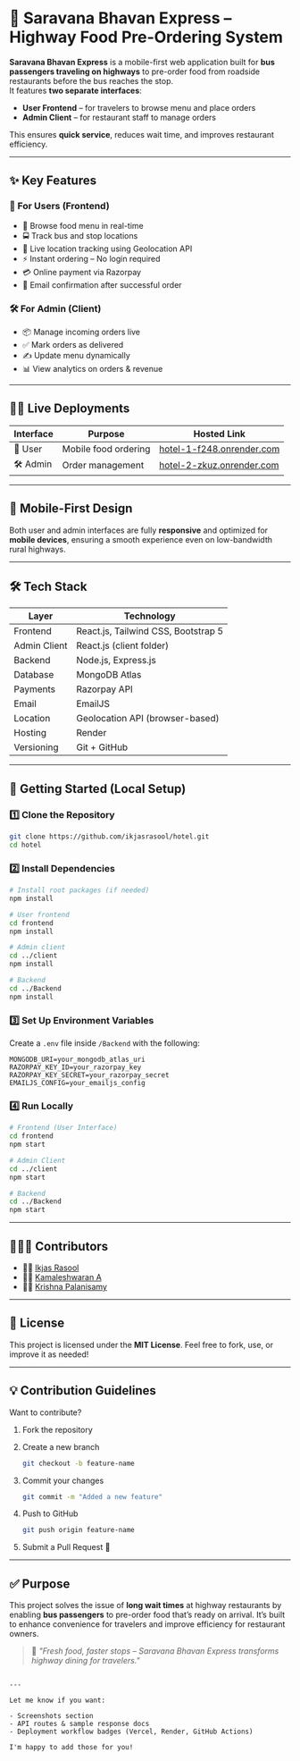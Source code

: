 
# 🚌 Saravana Bhavan Express – Highway Food Pre-Ordering System

**Saravana Bhavan Express** is a mobile-first web application built for **bus passengers traveling on highways** to pre-order food from roadside restaurants before the bus reaches the stop.  
It features **two separate interfaces**:
- **User Frontend** – for travelers to browse menu and place orders
- **Admin Client** – for restaurant staff to manage orders

This ensures **quick service**, reduces wait time, and improves restaurant efficiency.

---

## ✨ Key Features

### 🚀 For Users (Frontend)
- 🧾 Browse food menu in real-time
- 🚍 Track bus and stop locations
- 📍 Live location tracking using Geolocation API
- ⚡ Instant ordering – No login required
- 💳 Online payment via Razorpay
- 📧 Email confirmation after successful order

### 🛠️ For Admin (Client)
- 📦 Manage incoming orders live
- ✅ Mark orders as delivered
- ✍️ Update menu dynamically
- 📊 View analytics on orders & revenue

---

## 🧑‍💻 Live Deployments

| Interface | Purpose           | Hosted Link                                      |
|-----------|-------------------|--------------------------------------------------|
| 🚀 User    | Mobile food ordering | [hotel-1-f248.onrender.com](https://hotel-1-f248.onrender.com) |
| 🛠️ Admin   | Order management     | [hotel-2-zkuz.onrender.com](https://hotel-2-zkuz.onrender.com) |

---

## 📱 Mobile-First Design

Both user and admin interfaces are fully **responsive** and optimized for **mobile devices**, ensuring a smooth experience even on low-bandwidth rural highways.

---

## 🛠️ Tech Stack

| Layer       | Technology                             |
|-------------|-----------------------------------------|
| Frontend    | React.js, Tailwind CSS, Bootstrap 5     |
| Admin Client| React.js (client folder)                |
| Backend     | Node.js, Express.js                     |
| Database    | MongoDB Atlas                           |
| Payments    | Razorpay API                            |
| Email       | EmailJS                                 |
| Location    | Geolocation API (browser-based)         |
| Hosting     | Render                                  |
| Versioning  | Git + GitHub                            |

---

## 🚀 Getting Started (Local Setup)

### 1️⃣ Clone the Repository

```bash
git clone https://github.com/ikjasrasool/hotel.git
cd hotel
````

### 2️⃣ Install Dependencies

```bash
# Install root packages (if needed)
npm install

# User frontend
cd frontend
npm install

# Admin client
cd ../client
npm install

# Backend
cd ../Backend
npm install
```

### 3️⃣ Set Up Environment Variables

Create a `.env` file inside `/Backend` with the following:

```env
MONGODB_URI=your_mongodb_atlas_uri
RAZORPAY_KEY_ID=your_razorpay_key
RAZORPAY_KEY_SECRET=your_razorpay_secret
EMAILJS_CONFIG=your_emailjs_config
```

### 4️⃣ Run Locally

```bash
# Frontend (User Interface)
cd frontend
npm start

# Admin Client
cd ../client
npm start

# Backend
cd ../Backend
npm start
```

---

## 🧑‍🤝‍🧑 Contributors

* 👨‍💻 [Ikjas Rasool](https://github.com/ikjasrasool)
* 👨‍💻 [Kamaleshwaran A](https://github.com/kamaleshwaran-A)
* 👨‍💻 [Krishna Palanisamy](https://github.com/KRISHNAPALANISAMY)

---

## 📜 License

This project is licensed under the **MIT License**.
Feel free to fork, use, or improve it as needed!

---

## 💡 Contribution Guidelines

Want to contribute?

1. Fork the repository
2. Create a new branch

   ```bash
   git checkout -b feature-name
   ```
3. Commit your changes

   ```bash
   git commit -m "Added a new feature"
   ```
4. Push to GitHub

   ```bash
   git push origin feature-name
   ```
5. Submit a Pull Request 🚀

---

## ✅ Purpose

This project solves the issue of **long wait times** at highway restaurants by enabling **bus passengers** to pre-order food that’s ready on arrival.
It’s built to enhance convenience for travelers and improve efficiency for restaurant owners.

> 🚀 *"Fresh food, faster stops – Saravana Bhavan Express transforms highway dining for travelers."*

```

---

Let me know if you want:

- Screenshots section
- API routes & sample response docs
- Deployment workflow badges (Vercel, Render, GitHub Actions)

I'm happy to add those for you!
```
